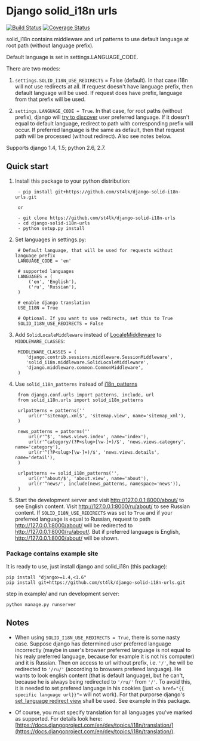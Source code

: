 Django solid_i18n urls
=====

[![Build Status](https://travis-ci.org/st4lk/django-solid-i18n-urls.png?branch=master)](https://travis-ci.org/st4lk/django-solid-i18n-urls) [![Coverage Status](https://coveralls.io/repos/st4lk/django-solid-i18n-urls/badge.png?branch=master)](https://coveralls.io/r/st4lk/django-solid-i18n-urls?branch=master)

solid_i18n contains middleware and url patterns to use default language at root path (without language prefix).

Default language is set in settings.LANGUAGE_CODE.

There are two modes:

 1. `settings.SOLID_I18N_USE_REDIRECTS` = False (default). In that case i18n
 will not use redirects at all. If request doesn't have language prefix,
 then default language will be used. If request does have prefix, language
 from that prefix will be used.

 2. `settings.LANGUAGE_CODE = True`. In that case, for root paths (without
 prefix), django will [try to discover](https://docs.djangoproject.com/en/dev/topics/i18n/translation/#how-django-discovers-language-preference) user preferred language. If it doesn't equal to default language, redirect to path with corresponding
 prefix will occur. If preferred language is the same as default, then that request
 path will be processed (without redirect). Also see notes below.

Supports django 1.4, 1.5; python 2.6, 2.7.


Quick start
-----------

1. Install this package to your python distribution:

        - pip install git+https://github.com/st4lk/django-solid-i18n-urls.git

        or

        - git clone https://github.com/st4lk/django-solid-i18n-urls
        - cd django-solid-i18n-urls
        - python setup.py install

2. Set languages in settings.py:

        # Default language, that will be used for requests without language prefix
        LANGUAGE_CODE = 'en'

        # supported languages
        LANGUAGES = (
            ('en', 'English'),
            ('ru', 'Russian'),
        )

        # enable django translation
        USE_I18N = True

        # Optional. If you want to use redirects, set this to True
        SOLID_I18N_USE_REDIRECTS = False

3. Add `SolidLocaleMiddleware` instead of [LocaleMiddleware](https://docs.djangoproject.com/en/dev/topics/i18n/translation/#how-django-discovers-language-preference) to `MIDDLEWARE_CLASSES`:

        MIDDLEWARE_CLASSES = (
           'django.contrib.sessions.middleware.SessionMiddleware',
           'solid_i18n.middleware.SolidLocaleMiddleware',
           'django.middleware.common.CommonMiddleware',
        )

4. Use `solid_i18n_patterns` instead of [i18n_patterns](https://docs.djangoproject.com/en/dev/topics/i18n/translation/#django.conf.urls.i18n.i18n_patterns)

        from django.conf.urls import patterns, include, url
        from solid_i18n.urls import solid_i18n_patterns

        urlpatterns = patterns(''
            url(r'^sitemap\.xml$', 'sitemap.view', name='sitemap_xml'),
        )

        news_patterns = patterns(''
            url(r'^$', 'news.views.index', name='index'),
            url(r'^category/(?P<slug>[\w-]+)/$', 'news.views.category', name='category'),
            url(r'^(?P<slug>[\w-]+)/$', 'news.views.details', name='detail'),
        )

        urlpatterns += solid_i18n_patterns('',
            url(r'^about/$', 'about.view', name='about'),
            url(r'^news/', include(news_patterns, namespace='news')),
        )

5. Start the development server and visit http://127.0.0.1:8000/about/ to see English content. Visit http://127.0.0.1:8000/ru/about/ to see Russian content. If `SOLID_I18N_USE_REDIRECTS` was set to `True` and if your preferred language is equal to Russian, request to path http://127.0.0.1:8000/about/ will be redirected to http://127.0.0.1:8000/ru/about/. But if preferred language is English, http://127.0.0.1:8000/about/ will be shown.

### Package contains example site
It is ready to use, just install django and solid_i18n (this package):

    pip install "django>=1.4,<1.6"
    pip install git+https://github.com/st4lk/django-solid-i18n-urls.git

step in  example/ and run development server:

    python manage.py runserver

## Notes
- When using `SOLID_I18N_USE_REDIRECTS = True`, there is some nasty case. Suppose django has determined user preferred language incorrectly (maybe in user's browser preferred language is not equal to his realy preferred language, because for example it is not his computer) and it is Russian. Then on access to url without prefix, i.e. `'/'`, he will be redirected to `'/ru/'` (according to browsers prefered language). He wants to look english content (that is default language), but he can't, because he is always being redirected to `'/ru/'` from `'/'`. To avoid this, it is needed to set prefered language in his cookies (just `<a href="{{ specific language url}}">` will not work). For that purporse django's [set_language redirect view](https://docs.djangoproject.com/en/dev/topics/i18n/translation/#the-set-language-redirect-view) shall be used. See example in this package.

- Of course, you must specify translation for all languages you've marked as supported. For details look here: [https://docs.djangoproject.com/en/dev/topics/i18n/translation/](https://docs.djangoproject.com/en/dev/topics/i18n/translation/).
